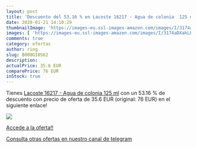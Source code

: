 ```yaml
---
layout: post
title: 'Descuento del 53.16 % en Lacoste 16217 - Agua de colonia  125 ml'
date: 2020-01-21 14:10:29
thumbnailImage: 'https://images-eu.ssl-images-amazon.com/images/I/3174aDXakLL._SL200_.jpg'
images: [ 'https://images-eu.ssl-images-amazon.com/images/I/3174aDXakLL._SL200_.jpg' ]
comments: true
category: ofertas
author: ring
slug: B000GI0S62
description:
actualPrice: 35.6 EUR
comparePrice: 76 EUR
inStock: true
---
```


Tienes [Lacoste 16217 - Agua de colonia  125 ml](https://www.amazon.com/dp/B000GI0S62/?tag=redken08-20) con un 53.16 % de descuento con precio de oferta de 35.6 EUR (original: 76 EUR) en el siguiente enlace!

[![](https://images-eu.ssl-images-amazon.com/images/I/3174aDXakLL._SL200_.jpg)](https://www.amazon.com/dp/B000GI0S62/?tag=redken08-20)

[Accede a la oferta!!](https://www.amazon.com/dp/B000GI0S62/?tag=redken08-20)

[Consulta otras ofertas en nuestro canal de telegram](https://t.me/s/ofertas25)

